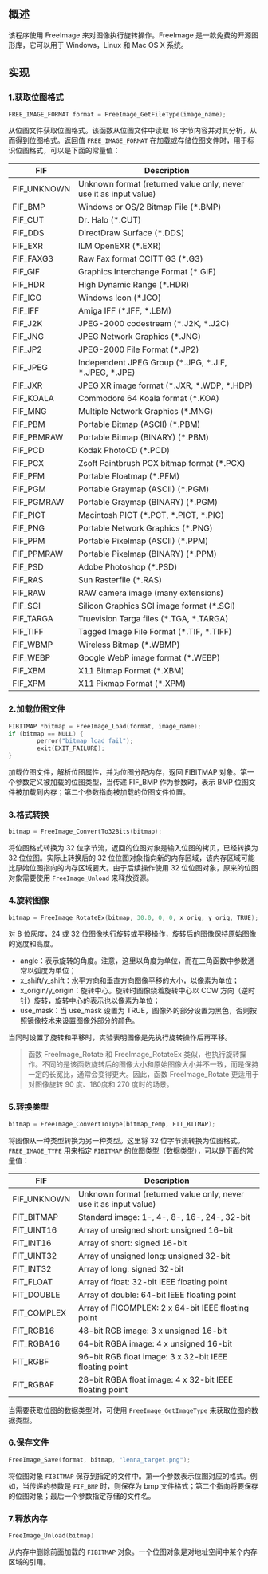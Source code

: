 ## 概述
该程序使用 FreeImage 来对图像执行旋转操作。FreeImage 是一款免费的开源图形库，它可以用于 Windows，Linux 和 Mac OS X 系统。

## 实现
### 1.获取位图格式
```c
FREE_IMAGE_FORMAT format = FreeImage_GetFileType(image_name);
```
从位图文件获取位图格式。该函数从位图文件中读取 16 字节内容并对其分析，从而得到位图格式。返回值 `FREE_IMAGE_FORMAT` 在加载或存储位图文件时，用于标识位图格式，可以是下面的常量值：

FIF           | Description
--------------|------------
FIF_UNKNOWN   |Unknown format (returned value only, never use it as input value)
FIF_BMP       |Windows or OS/2 Bitmap File (*.BMP)
FIF_CUT       |Dr. Halo (*.CUT)
FIF_DDS       |DirectDraw Surface (*.DDS)
FIF_EXR       |ILM OpenEXR (*.EXR)
FIF_FAXG3     |Raw Fax format CCITT G3 (*.G3)
FIF_GIF       |Graphics Interchange Format (*.GIF)
FIF_HDR       |High Dynamic Range (*.HDR)
FIF_ICO       |Windows Icon (*.ICO)
FIF_IFF       |Amiga IFF (*.IFF, *.LBM)
FIF_J2K       |JPEG-2000 codestream (*.J2K, *.J2C)
FIF_JNG       |JPEG Network Graphics (*.JNG)
FIF_JP2       |JPEG-2000 File Format (*.JP2)
FIF_JPEG      |Independent JPEG Group (*.JPG, *.JIF, *.JPEG, *.JPE)
FIF_JXR       |JPEG XR image format (*.JXR, *.WDP, *.HDP)
FIF_KOALA     |Commodore 64 Koala format (*.KOA)
FIF_MNG       |Multiple Network Graphics (*.MNG)
FIF_PBM       |Portable Bitmap (ASCII) (*.PBM)
FIF_PBMRAW    |Portable Bitmap (BINARY) (*.PBM)
FIF_PCD       |Kodak PhotoCD (*.PCD)
FIF_PCX       |Zsoft Paintbrush PCX bitmap format (*.PCX)
FIF_PFM       |Portable Floatmap (*.PFM)
FIF_PGM       |Portable Graymap (ASCII) (*.PGM)
FIF_PGMRAW    |Portable Graymap (BINARY) (*.PGM)
FIF_PICT      |Macintosh PICT (*.PCT, *.PICT, *.PIC)
FIF_PNG       |Portable Network Graphics (*.PNG)
FIF_PPM       |Portable Pixelmap (ASCII) (*.PPM)
FIF_PPMRAW    |Portable Pixelmap (BINARY) (*.PPM)
FIF_PSD       |Adobe Photoshop (*.PSD)
FIF_RAS       |Sun Rasterfile (*.RAS)
FIF_RAW       |RAW camera image (many extensions)
FIF_SGI       |Silicon Graphics SGI image format (*.SGI)
FIF_TARGA     |Truevision Targa files (*.TGA, *.TARGA)
FIF_TIFF      |Tagged Image File Format (*.TIF, *.TIFF)
FIF_WBMP      |Wireless Bitmap (*.WBMP)
FIF_WEBP      |Google WebP image format (*.WEBP)
FIF_XBM       |X11 Bitmap Format (*.XBM)
FIF_XPM       |X11 Pixmap Format (*.XPM)

### 2.加载位图文件
```c
FIBITMAP *bitmap = FreeImage_Load(format, image_name);
if (bitmap == NULL) {
        perror("bitmap load fail");
        exit(EXIT_FAILURE);
}
```
加载位图文件，解析位图属性，并为位图分配内存，返回 FIBITMAP 对象。第一个参数定义被加载的位图类型，当传递 FIF_BMP 作为参数时，表示 BMP 位图文件被加载到内存；第二个参数指向被加载的位图文件位置。

### 3.格式转换
```c
bitmap = FreeImage_ConvertTo32Bits(bitmap);
```
将位图格式转换为 32 位字节流，返回的位图对象是输入位图的拷贝，已经转换为 32 位位图。实际上转换后的 32 位位图对象指向新的内存区域，该内存区域可能比原始位图指向的内存区域要大。由于后续操作使用 32 位位图对象，原来的位图对象需要使用 `FreeImage_Unload` 来释放资源。

### 4.旋转图像
```c
bitmap = FreeImage_RotateEx(bitmap, 30.0, 0, 0, x_orig, y_orig, TRUE);
```
对 8 位灰度，24 或 32 位图像执行旋转或平移操作，旋转后的图像保持原始图像的宽度和高度。

- angle：表示旋转的角度。注意，这里以角度为单位，而在三角函数中参数通常以弧度为单位；
- x_shift/y_shift：水平方向和垂直方向图像平移的大小，以像素为单位；
- x_origin/y_origin：旋转中心。旋转时图像绕着旋转中心以 CCW 方向（逆时针）旋转，旋转中心的表示也以像素为单位；
- use_mask：当 use_mask 设置为 TRUE，图像外的部分设置为黑色，否则按照镜像技术来设置图像外部分的颜色。

当同时设置了旋转和平移时，实验表明图像是先执行旋转操作后再平移。

> 函数 FreeImage_Rotate 和 FreeImage_RotateEx 类似，也执行旋转操作。不同的是该函数旋转后的图像大小和原始图像大小并不一致，而是保持一定的长宽比，通常会变得更大。因此，函数 FreeImage_Rotate 更适用于对图像旋转 90 度、180度和 270 度时的场景。

### 5.转换类型
```c
bitmap = FreeImage_ConvertToType(bitmap_temp, FIT_BITMAP);
```
将图像从一种类型转换为另一种类型。这里将 32 位字节流转换为位图格式。`FREE_IMAGE_TYPE` 用来指定 `FIBITMAP` 的位图类型（数据类型），可以是下面的常量值：

FIF           | Description
--------------|------------
FIF_UNKNOWN   |Unknown format (returned value only, never use it as input value)
FIT_BITMAP    |Standard image: 1-, 4-, 8-, 16-, 24-, 32-bit
FIT_UINT16    |Array of unsigned short: unsigned 16-bit
FIT_INT16     |Array of short: signed 16-bit
FIT_UINT32    |Array of unsigned long: unsigned 32-bit
FIT_INT32     |Array of long: signed 32-bit
FIT_FLOAT     |Array of float: 32-bit IEEE floating point
FIT_DOUBLE    |Array of double: 64-bit IEEE floating point
FIT_COMPLEX   |Array of FICOMPLEX: 2 x 64-bit IEEE floating point
FIT_RGB16     |48-bit RGB image: 3 x unsigned 16-bit
FIT_RGBA16    |64-bit RGBA image: 4 x unsigned 16-bit
FIT_RGBF      |96-bit RGB float image: 3 x 32-bit IEEE floating point
FIT_RGBAF     |28-bit RGBA float image: 4 x 32-bit IEEE floating point

当需要获取位图的数据类型时，可使用 `FreeImage_GetImageType` 来获取位图的数据类型。

### 6.保存文件
```c
FreeImage_Save(format, bitmap, "lenna_target.png");
```
将位图对象 `FIBITMAP` 保存到指定的文件中。第一个参数表示位图对应的格式。例如，当传递的参数是 `FIF_BMP` 时，则保存为 bmp 文件格式；第二个指向将要保存的位图对象；最后一个参数指定存储的文件名。

### 7.释放内存
```c
FreeImage_Unload(bitmap)
```
从内存中删除前面加载的 `FIBITMAP` 对象。一个位图对象是对地址空间中某个内存区域的引用。











